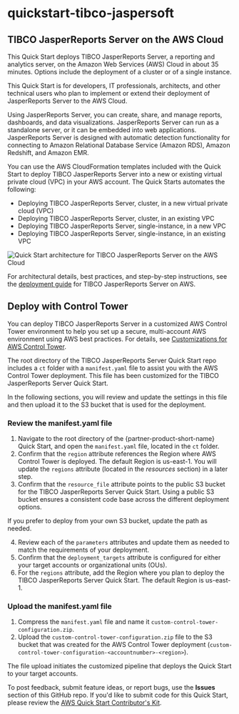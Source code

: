 # quickstart-tibco-jaspersoft
## TIBCO JasperReports Server on the AWS Cloud

This Quick Start deploys TIBCO JasperReports Server, a reporting and analytics server, on the Amazon Web Services (AWS) Cloud in about 35 minutes. Options include the deployment of a cluster or of a single instance.

This Quick Start is for developers, IT professionals, architects, and other technical users who plan to implement or extend their deployment of JasperReports Server to the AWS Cloud.

Using JasperReports Server, you can create, share, and manage reports, dashboards, and data visualizations. JasperReports Server can run as a standalone server, or it can be embedded into web applications. JasperReports Server is designed with automatic detection functionality for connecting to Amazon Relational Database Service (Amazon RDS), Amazon Redshift, and Amazon EMR. 

You can use the AWS CloudFormation templates included with the Quick Start to deploy TIBCO JasperReports Server into a new or existing virtual private cloud (VPC) in your AWS account. The Quick Starts automates the following:

- Deploying TIBCO JasperReports Server, cluster, in a new virtual private cloud (VPC)
- Deploying TIBCO JasperReports Server, cluster, in an existing VPC
- Deploying TIBCO JasperReports Server, single-instance, in a new VPC
- Deploying TIBCO JasperReports Server, single-instance, in an existing VPC

![Quick Start architecture for TIBCO JasperReports Server on the AWS Cloud](https://d0.awsstatic.com/partner-network/QuickStart/datasheets/tibco-jasperreports-server-on-aws-architecture-diagram.png)

For architectural details, best practices, and step-by-step instructions, see the [deployment guide](https://fwd.aws/m38X5) for TIBCO JasperReports Server on AWS.

## Deploy with Control Tower
You can deploy TIBCO JasperReports Server in a customized AWS Control Tower environment to help you set up a secure, multi-account AWS environment using AWS best practices. For details, see [Customizations for AWS Control Tower](https://aws.amazon.com/solutions/implementations/customizations-for-aws-control-tower/). 

The root directory of the TIBCO JasperReports Server Quick Start repo includes a `ct` folder with a `manifest.yaml` file to assist you with the AWS Control Tower deployment. This file has been customized for the TIBCO JasperReports Server Quick Start. 

In the following sections, you will review and update the settings in this file and then upload it to the S3 bucket that is used for the deployment.

### Review the manifest.yaml file

1. Navigate to the root directory of the {partner-product-short-name} Quick Start, and open the `manifest.yaml` file, located in the `ct` folder.
2. Confirm that the `region` attribute references the Region where AWS Control Tower is deployed. The default Region is us-east-1. You will update the `regions` attribute (located in the *resources* section) in a later step. 
3. Confirm that the `resource_file` attribute points to the public S3 bucket for the TIBCO JasperReports Server Quick Start. Using a public S3 bucket ensures a consistent code base across the different deployment options. 

If you prefer to deploy from your own S3 bucket, update the path as needed.

4. Review each of the `parameters` attributes and update them as needed to match the requirements of your deployment. 
5. Confirm that the `deployment_targets` attribute is configured for either your target accounts or organizational units (OUs). 
6. For the `regions` attribute, add the Region where you plan to deploy the TIBCO JasperReports Server Quick Start. The default Region is us-east-1.

### Upload the manifest.yaml file
1. Compress the `manifest.yaml` file and name it `custom-control-tower-configuration.zip`.
2. Upload the `custom-control-tower-configuration.zip` file to the S3 bucket that was created for the AWS Control Tower deployment (`custom-control-tower-configuration-<accountnumber>-<region>`).

The file upload initiates the customized pipeline that deploys the Quick Start to your target accounts.

To post feedback, submit feature ideas, or report bugs, use the **Issues** section of this GitHub repo.
If you'd like to submit code for this Quick Start, please review the [AWS Quick Start Contributor's Kit](https://aws-quickstart.github.io/).
